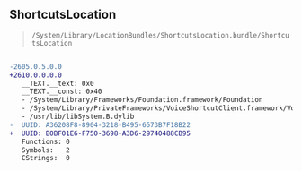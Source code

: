 ## ShortcutsLocation

> `/System/Library/LocationBundles/ShortcutsLocation.bundle/ShortcutsLocation`

```diff

-2605.0.5.0.0
+2610.0.0.0.0
   __TEXT.__text: 0x0
   __TEXT.__const: 0x40
   - /System/Library/Frameworks/Foundation.framework/Foundation
   - /System/Library/PrivateFrameworks/VoiceShortcutClient.framework/VoiceShortcutClient
   - /usr/lib/libSystem.B.dylib
-  UUID: A36208F8-8904-3218-B495-6573B7F18B22
+  UUID: B0BF01E6-F750-3698-A3D6-29740488CB95
   Functions: 0
   Symbols:   2
   CStrings:  0

```
